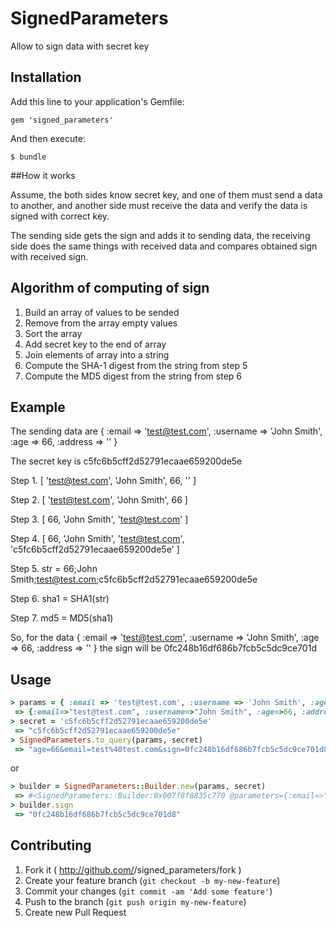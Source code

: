 # SignedParameters

Allow to sign data with secret key

## Installation

Add this line to your application's Gemfile:

    gem 'signed_parameters'

And then execute:

    $ bundle
    
##How it works

Assume, the both sides know secret key, and one of them must send a data to another, and another side must receive the data and verify the data is signed with correct key. 

The sending side gets the sign and adds it to sending data, the receiving side does the same things with received data and compares obtained sign with received sign.    

## Algorithm of computing of sign

1. Build an array of values to be sended
2. Remove from the array empty values
3. Sort the array
4. Add secret key to the end of array
5. Join elements of array into a string
6. Compute the SHA-1 digest from the string from step 5
7. Compute the MD5 digest from the string from step 6

## Example

The sending data are { :email => 'test@test.com', :username => 'John Smith', :age => 66, :address => '' }

The secret key is c5fc6b5cff2d52791ecaae659200de5e

Step 1. [ 'test@test.com', 'John Smith', 66, '' ]

Step 2. [ 'test@test.com', 'John Smith', 66 ]

Step 3. [ 66, 'John Smith', 'test@test.com' ]

Step 4. [ 66, 'John Smith', 'test@test.com', 'c5fc6b5cff2d52791ecaae659200de5e' ]

Step 5. str = 66;John Smith;test@test.com;c5fc6b5cff2d52791ecaae659200de5e

Step 6. sha1 = SHA1(str)

Step 7. md5 = MD5(sha1)

So, for the data { :email => 'test@test.com', :username => 'John Smith', :age => 66, :address => '' } the sign will be 0fc248b16df686b7fcb5c5dc9ce701d

## Usage

```ruby
> params = { :email => 'test@test.com', :username => 'John Smith', :age => 66, :address => ''  }
 => {:email=>"test@test.com", :username=>"John Smith", :age=>66, :address=>""} 
> secret = 'c5fc6b5cff2d52791ecaae659200de5e'
 => "c5fc6b5cff2d52791ecaae659200de5e" 
> SignedParameters.to_query(params, secret)
 => "age=66&email=test%40test.com&sign=0fc248b16df686b7fcb5c5dc9ce701d8&username=John+Smith"
```

or

```ruby
> builder = SignedParameters::Builder.new(params, secret)
 => #<SignedParameters::Builder:0x007f8f8835c770 @parameters={:email=>"test@test.com", :username=>"John Smith", :age=>66, :address=>""}, @secret="c5fc6b5cff2d52791ecaae659200de5e", @separator=";"> 
> builder.sign
 => "0fc248b16df686b7fcb5c5dc9ce701d8"
```


## Contributing

1. Fork it ( http://github.com/<my-github-username>/signed_parameters/fork )
2. Create your feature branch (`git checkout -b my-new-feature`)
3. Commit your changes (`git commit -am 'Add some feature'`)
4. Push to the branch (`git push origin my-new-feature`)
5. Create new Pull Request
